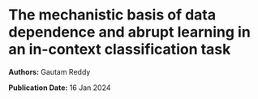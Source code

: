 # The mechanistic basis of data dependence and abrupt learning in an in-context classification task

**Authors:** Gautam Reddy

**Publication Date:** 16 Jan 2024

